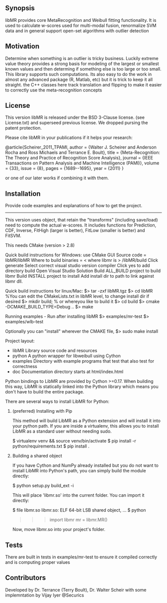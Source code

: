 ## Synopsis


libMR provides core MetaRecognition and  Weibull fitting functionality.
It is used to calculate w-scores used for multi-modal fusion, renormalize SVM data and in general support open-set algorithms with outlier detection


## Motivation

Determine when something is an outlier is tricky business.  Luckily extreme value theory provides a strong basis for modeling of the largest or smallest known values and then determing if something else is too large or too small. This library supports such computations.  Its also easy to do the work in almost any advanced package (R, Matlab, etc) but it is trick to keep it all straight. the C++ classes here track translation and flipping to make it easier to correctly use the meta-recognition concepts


## License

This version libMR is released under the BSD 3-Clause license. (see License.txt) and superseed previous license.  We dropped pursing the patent protection. 

Please cite libMR in your publications if it helps your research:


@article{Scheirer_2011_TPAMI,
author = {Walter J. Scheirer and Anderson Rocha and Ross Michaels and Terrance E. Boult},
title = {Meta-Recognition: The Theory and Practice of Recognition Score Analysis},
journal = {IEEE Transactions on Pattern Analysis and Machine Intelligence (PAMI)},
volume = {33},
issue = {8},
pages = {1689--1695},
year = {2011}
}    

or one of our later works if combining it with them.  




## Installation

Provide code examples and explanations of how to get the project.



************************************************************************************************************************

This version uses object, that retain the "transforms" (including save/load) need to compute the actual w-scores.
It includes functions  for Prediction, CDF,  Inverse, FitHigh (larger is better), FitLow (smaller is better) and FitSVM.

This needs CMake (version > 2.8)

Quick build instructions for Windows:
use CMake GUI
Source code = <where libmr is> libMR/libMR
Where to build binaries = < where libmr is > /libMR/build
Click generate
Select correct visual studio version compiler
Click yes to add directory build
Open Visual Studio Solution
Build ALL_BUILD project to build libmr
Build INSTALL project to install
Add install dir to path to link against libmr dll.

Quick build instructions for linux/Mac:
$> tar -zxf libMR.tgz
$> cd libMR
%You can edit the CMakeLists.txt in libMR level, to change install dir if desired
$> mkdir build;  % or whereyou like to build it
$> cd build
$> cmake -DCMAKE_BUILD_TYPE=Debug ..
$> make

Running examples - Run after installing libMR
$>  examples/mr-test
$>  examples/wlb-test


Optionally  you can "install" wherever the CMAKE file,
$> sudo make install


Project layout:
 * libMR      Library source code and resources
 * python     A python wrapper for libweibull using Cython
 * examples   Directory with example programs that test that also test for correctness
 * doc        Documentation directory  starts at html/index.html


Python bindings to LibMR are provided by Cython >=0.17. When building
this way, LibMR is statically linked into the Python library which
means you don't have to build the entire package.

There are several ways to install LibMR for Python:

1. (preferred) Installing with Pip

   This method will build LibMR as a Python extension and will install
   it into your python path. If you are inside a virtualenv, this
   allows you to install LibMR as a standard user without needing
   sudo.

      $ virtualenv venv && source venv/bin/activate
      $ pip install -r python/requirements.txt
      $ pip install .

2. Building a shared object

   If you have Cython and NumPy already installed but you do not want
   to install LibMR into Python's path, you can simply build the
   module directly:

      $ python setup.py build_ext -i

   This will place 'libmr.so' into the current folder. You can import
   it directly:

      $ file libmr.so
      libmr.so: ELF 64-bit LSB  shared object, ...
      $ python
      >>> import libmr
      >>> mr = libmr.MR()

   Now, move libmr.so into your project's folder.


## Tests


There are built in tests  in examples/mr-test to ensure it compiled correctly and is computing proper values

## Contributors

Developed by Dr. Terrance (Terry Boult),  Dr. Walter Scheir   with some implemntation by Vijay Iyer @Securics


